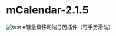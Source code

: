 # mCalendar-2.1.5
![test](https://cloud.githubusercontent.com/assets/16398409/12550273/93068188-c39d-11e5-8bf9-abbb52b26733.gif)
#轻量级移动端日历插件（可手势滑动）
